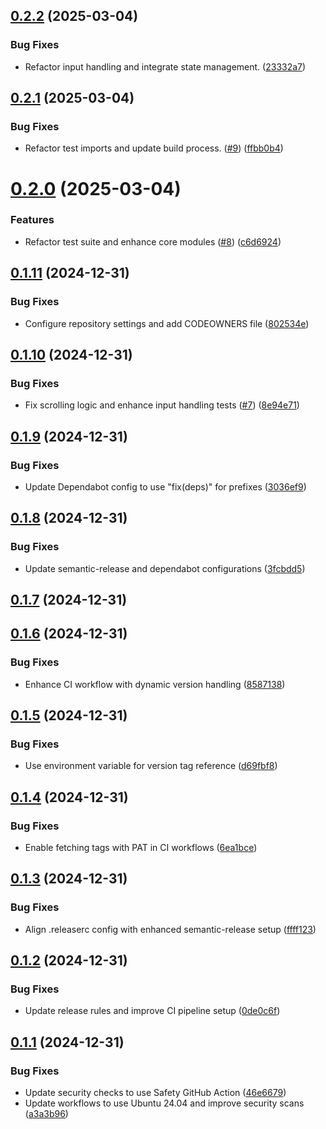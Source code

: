 ## [0.2.2](https://github.com/Barlog951/SeedShield/compare/v0.2.1...v0.2.2) (2025-03-04)


### Bug Fixes

* Refactor input handling and integrate state management. ([23332a7](https://github.com/Barlog951/SeedShield/commit/23332a7b7f9dbb547dc39f489a1a35cc2aaa573f))

## [0.2.1](https://github.com/Barlog951/SeedShield/compare/v0.2.0...v0.2.1) (2025-03-04)


### Bug Fixes

* Refactor test imports and update build process. ([#9](https://github.com/Barlog951/SeedShield/issues/9)) ([ffbb0b4](https://github.com/Barlog951/SeedShield/commit/ffbb0b46c07ae94d4588856c249b4d6f79e65beb))

# [0.2.0](https://github.com/Barlog951/SeedShield/compare/v0.1.11...v0.2.0) (2025-03-04)


### Features

* Refactor test suite and enhance core modules  ([#8](https://github.com/Barlog951/SeedShield/issues/8)) ([c6d6924](https://github.com/Barlog951/SeedShield/commit/c6d692471fb4bf29be28a3f513d8e72d21863b4c))

## [0.1.11](https://github.com/Barlog951/SeedShield/compare/v0.1.10...v0.1.11) (2024-12-31)


### Bug Fixes

* Configure repository settings and add CODEOWNERS file ([802534e](https://github.com/Barlog951/SeedShield/commit/802534e1f266783c9b7d28049ee5684bfc13cec5))

## [0.1.10](https://github.com/Barlog951/SeedShield/compare/v0.1.9...v0.1.10) (2024-12-31)


### Bug Fixes

* Fix scrolling logic and enhance input handling tests ([#7](https://github.com/Barlog951/SeedShield/issues/7)) ([8e94e71](https://github.com/Barlog951/SeedShield/commit/8e94e712ae57d1210712433a9745677f418d1b6f))

## [0.1.9](https://github.com/Barlog951/SeedShield/compare/v0.1.8...v0.1.9) (2024-12-31)


### Bug Fixes

* Update Dependabot config to use "fix(deps)" for prefixes ([3036ef9](https://github.com/Barlog951/SeedShield/commit/3036ef964e1809a27606381d0247048a4212d87f))

## [0.1.8](https://github.com/Barlog951/SeedShield/compare/v0.1.7...v0.1.8) (2024-12-31)


### Bug Fixes

* Update semantic-release and dependabot configurations ([3fcbdd5](https://github.com/Barlog951/SeedShield/commit/3fcbdd53c743881e124f2624309375cbe640a179))

## [0.1.7](https://github.com/Barlog951/SeedShield/compare/v0.1.6...v0.1.7) (2024-12-31)

## [0.1.6](https://github.com/Barlog951/SeedShield/compare/v0.1.5...v0.1.6) (2024-12-31)


### Bug Fixes

* Enhance CI workflow with dynamic version handling ([8587138](https://github.com/Barlog951/SeedShield/commit/85871380672b323bf027f77c41966dd33c4c7560))

## [0.1.5](https://github.com/Barlog951/SeedShield/compare/v0.1.4...v0.1.5) (2024-12-31)


### Bug Fixes

* Use environment variable for version tag reference ([d69fbf8](https://github.com/Barlog951/SeedShield/commit/d69fbf8ce8bb46c089d1f47ec90376398f135bd7))

## [0.1.4](https://github.com/Barlog951/SeedShield/compare/v0.1.3...v0.1.4) (2024-12-31)


### Bug Fixes

* Enable fetching tags with PAT in CI workflows ([6ea1bce](https://github.com/Barlog951/SeedShield/commit/6ea1bce7ba6f0cdab32d1dfd07a3490f0a3d61f6))

## [0.1.3](https://github.com/Barlog951/SeedShield/compare/v0.1.2...v0.1.3) (2024-12-31)


### Bug Fixes

* Align .releaserc config with enhanced semantic-release setup ([ffff123](https://github.com/Barlog951/SeedShield/commit/ffff1230e0b1d7bc538c5bb6b047f6e3ae2e21be))

## [0.1.2](https://github.com/Barlog951/SeedShield/compare/v0.1.1...v0.1.2) (2024-12-31)


### Bug Fixes

* Update release rules and improve CI pipeline setup ([0de0c6f](https://github.com/Barlog951/SeedShield/commit/0de0c6fe1bd493fff2cf596cd9331cd6f95fdd96))

## [0.1.1](https://github.com/Barlog951/SeedShield/compare/v0.1.0...v0.1.1) (2024-12-31)


### Bug Fixes

* Update security checks to use Safety GitHub Action ([46e6679](https://github.com/Barlog951/SeedShield/commit/46e6679aa04b22176092eacca765b9b38f158e00))
* Update workflows to use Ubuntu 24.04 and improve security scans ([a3a3b96](https://github.com/Barlog951/SeedShield/commit/a3a3b96c015f692530a5a057c389b13103e11bdf))
